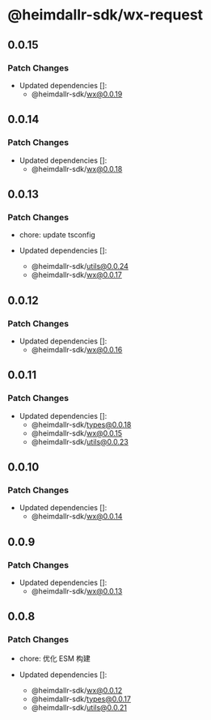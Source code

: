 # @heimdallr-sdk/wx-request

## 0.0.15

### Patch Changes

- Updated dependencies []:
  - @heimdallr-sdk/wx@0.0.19

## 0.0.14

### Patch Changes

- Updated dependencies []:
  - @heimdallr-sdk/wx@0.0.18

## 0.0.13

### Patch Changes

- chore: update tsconfig

- Updated dependencies []:
  - @heimdallr-sdk/utils@0.0.24
  - @heimdallr-sdk/wx@0.0.17

## 0.0.12

### Patch Changes

- Updated dependencies []:
  - @heimdallr-sdk/wx@0.0.16

## 0.0.11

### Patch Changes

- Updated dependencies []:
  - @heimdallr-sdk/types@0.0.18
  - @heimdallr-sdk/wx@0.0.15
  - @heimdallr-sdk/utils@0.0.23

## 0.0.10

### Patch Changes

- Updated dependencies []:
  - @heimdallr-sdk/wx@0.0.14

## 0.0.9

### Patch Changes

- Updated dependencies []:
  - @heimdallr-sdk/wx@0.0.13

## 0.0.8

### Patch Changes

- chore: 优化 ESM 构建

- Updated dependencies []:
  - @heimdallr-sdk/wx@0.0.12
  - @heimdallr-sdk/types@0.0.17
  - @heimdallr-sdk/utils@0.0.21
